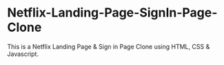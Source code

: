 # Netflix-Landing-Page-SignIn-Page-Clone
This is a Netflix Landing Page & Sign in Page Clone using HTML, CSS & Javascript.
